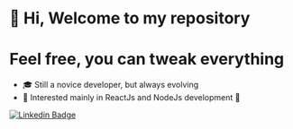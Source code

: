 # :loudspeaker: Hi, Welcome to my repository

# Feel free, you can tweak everything

  - :mortar_board: Still a novice developer, but always evolving
  - :dart: Interested mainly in ReactJs and NodeJs development :eyes:
  
  [![Linkedin Badge](https://img.shields.io/badge/-LinkedIn-blue?style=flat-square&logo=Linkedin&logoColor=white&link=https://www.linkedin.com/in/davi-barboza-245936151/)](https://www.linkedin.com/in/davi-barboza-046b8b345/)
